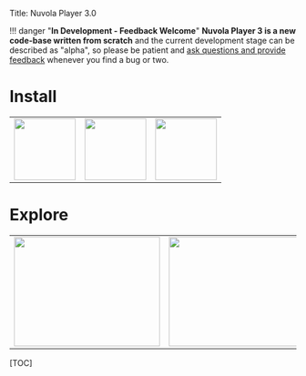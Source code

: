 Title: Nuvola Player 3.0

!!! danger "**In Development - Feedback Welcome**"
    **Nuvola Player 3 is a new code-base written from scratch** and the current development stage can be
    described as "alpha", so please be patient and
    [ask questions and provide feedback](https://groups.google.com/d/forum/nuvola-player-users) whenever you find a bug
    or two.

Install
=======

<table class="badges">
<tr>
<td><a title="Install Nuvola Player" href="3.0/install.html"><img src="./images/nuvola-logos/install_vertical_2.png" height="108" /></a></td>
<td><a title="Install Nuvola Player in Ubuntu" href="3.0/install.html#ubuntu"><img src="./images/dist-logos/ubuntu_vertical.png" height="108" /></a></td>
<td><a title="Install Nuvola Player in Fedora" href="3.0/install.html#fedora"><img src="./images/dist-logos/fedora_vertical.png" height="108" /></a></td>
<!--<td><a title="Install Nuvola Player in Debian" href="3.0/install.html#debian"><img src="./images/dist-logos/debian_vertical.png" height="108" /></a></td>-->
</tr>
</table>

Explore
=======

<table class="badges">
<tr>
<td><a href="3.0/explore.html#news"><img src="./images/3.0/unity/small/unity_google_play_music_launcher_star_rating.png" width="256" height="192" /></a></td>
<td><a href="3.0/explore.html#news"><img src="./images/3.0/new/small/gnome_grooveshark_add_to_favorites.png" width="256" height="192" /></a></td>
</tr>
</table>

[TOC]

